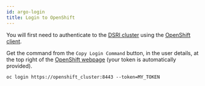 ```yaml
---
id: argo-login
title: Login to OpenShift
---
```


You will first need to authenticate to the [DSRI cluster](https://app.dsri.unimaas.nl:8443/) using the [OpenShift client](https://www.okd.io/download.html).

Get the command from the `Copy Login Command` button, in the user details, at the top right of the [OpenShift webpage](https://app.dsri.unimaas.nl:8443/) (your token is automatically provided).

```shell
oc login https://openshift_cluster:8443 --token=MY_TOKEN
```

